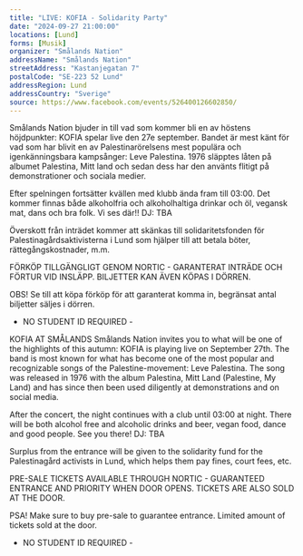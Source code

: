 ```yaml
---
title: "LIVE: KOFIA - Solidarity Party"
date: "2024-09-27 21:00:00"
locations: [Lund]
forms: [Musik]
organizer: "Smålands Nation"
addressName: "Smålands Nation"
streetAddress: "Kastanjegatan 7"
postalCode: "SE-223 52 Lund"
addressRegion: Lund
addressCountry: "Sverige"
source: https://www.facebook.com/events/526400126602850/
---
```

Smålands Nation bjuder in till vad som kommer bli en av höstens höjdpunkter: KOFIA spelar live den 27e september. Bandet är mest känt för vad som har blivit en av Palestinarörelsens mest populära och igenkänningsbara kampsånger: Leve Palestina. 1976 släpptes låten på albumet Palestina, Mitt land och sedan dess har den använts flitigt på demonstrationer och sociala medier. 

Efter spelningen fortsätter kvällen med klubb ända fram till 03:00. Det kommer finnas både alkoholfria och alkoholhaltiga drinkar och öl, vegansk mat, dans och bra folk. Vi ses där!!
DJ: TBA

Överskott från inträdet kommer att skänkas till solidaritetsfonden för Palestinagårdsaktivisterna i Lund som hjälper till att betala böter, rättegångskostnader, m.m.

FÖRKÖP TILLGÄNGLIGT GENOM NORTIC - GARANTERAT INTRÄDE OCH FÖRTUR VID INSLÄPP.
BILJETTER KAN ÄVEN KÖPAS I DÖRREN.

OBS! Se till att köpa förköp för att garanterat komma in, begränsat antal biljetter säljes i dörren.

- NO STUDENT ID REQUIRED - 

KOFIA AT SMÅLANDS
Smålands Nation invites you to what will be one of the highlights of this autumn: KOFIA is playing live on September 27th. The band is most known for what has become one of the most popular and recognizable songs of the Palestine-movement: Leve Palestina. The song was released in 1976 with the album Palestina, Mitt Land (Palestine, My Land) and has since then been used diligently at demonstrations and on social media.

After the concert, the night continues with a club until 03:00 at night. There will be both alcohol free and alcoholic drinks and beer, vegan food, dance and good people. See you there!
DJ: TBA

Surplus from the entrance will be given to the solidarity fund for the Palestinagård activists in Lund, which helps them pay fines, court fees, etc. 

PRE-SALE TICKETS AVAILABLE THROUGH NORTIC - GUARANTEED ENTRANCE AND PRIORITY WHEN DOOR OPENS. 
TICKETS ARE ALSO SOLD AT THE DOOR.

PSA! Make sure to buy pre-sale to guarantee entrance. Limited amount of tickets sold at the door.

- NO STUDENT ID REQUIRED - 
